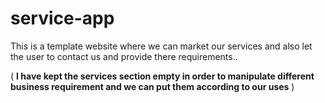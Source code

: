 # service-app

This is a template website where we can market our services and also let the user to contact us and provide there requirements..


(
**I have kept the services section empty in order to manipulate different business requirement and we can put them according to our uses**
)
